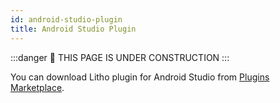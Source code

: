 ```yaml
---
id: android-studio-plugin
title: Android Studio Plugin
---
```

:::danger
🚧 THIS PAGE IS UNDER CONSTRUCTION
:::

You can download Litho plugin for Android Studio from [Plugins Marketplace](https://plugins.jetbrains.com/plugin/14468-litho).
